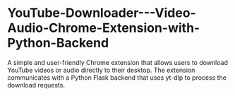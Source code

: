# YouTube-Downloader---Video-Audio-Chrome-Extension-with-Python-Backend
A simple and user-friendly Chrome extension that allows users to download YouTube videos or audio directly to their desktop. The extension communicates with a Python Flask backend that uses yt-dlp to process the download requests.
